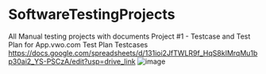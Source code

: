 # SoftwareTestingProjects
All Manual testing projects with documents
Project #1 - Testcase and Test Plan for App.vwo.com
Test Plan
Testcases
https://docs.google.com/spreadsheets/d/131ioi2JfTWLR9f_HqS8kIMrqMu1bp30ai2_YS-PSCzA/edit?usp=drive_link
![image](https://github.com/hitesh2191/SoftwareTestingProjects/assets/174857192/c53cdd76-78cc-4ca4-b9a4-96d7b9f97090)
